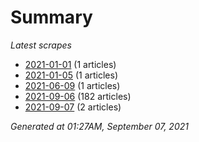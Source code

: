 # Summary
*Latest scrapes*
* [2021-01-01](https://github.com/nuuuwan/news_lk/blob/data/news_lk.2021-01-01.json) (1 articles)
* [2021-01-05](https://github.com/nuuuwan/news_lk/blob/data/news_lk.2021-01-05.json) (1 articles)
* [2021-06-09](https://github.com/nuuuwan/news_lk/blob/data/news_lk.2021-06-09.json) (1 articles)
* [2021-09-06](https://github.com/nuuuwan/news_lk/blob/data/news_lk.2021-09-06.json) (182 articles)
* [2021-09-07](https://github.com/nuuuwan/news_lk/blob/data/news_lk.2021-09-07.json) (2 articles)

*Generated at 01:27AM, September 07, 2021*